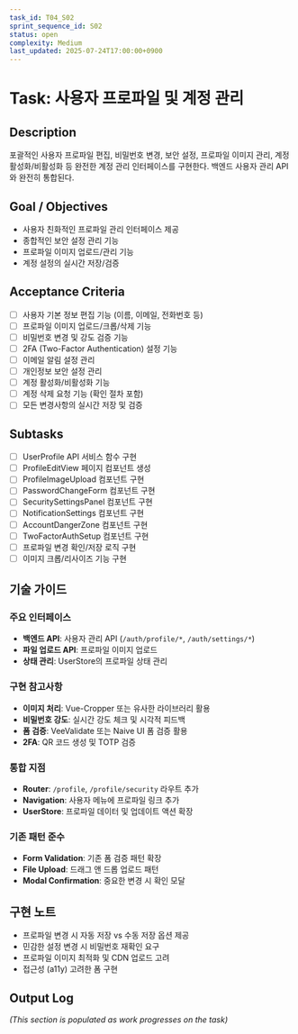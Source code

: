 ```yaml
---
task_id: T04_S02
sprint_sequence_id: S02
status: open
complexity: Medium
last_updated: 2025-07-24T17:00:00+0900
---
```


# Task: 사용자 프로파일 및 계정 관리

## Description
포괄적인 사용자 프로파일 편집, 비밀번호 변경, 보안 설정, 프로파일 이미지 관리, 계정 활성화/비활성화 등 완전한 계정 관리 인터페이스를 구현한다. 백엔드 사용자 관리 API와 완전히 통합된다.

## Goal / Objectives
- 사용자 친화적인 프로파일 관리 인터페이스 제공
- 종합적인 보안 설정 관리 기능
- 프로파일 이미지 업로드/관리 기능
- 계정 설정의 실시간 저장/검증

## Acceptance Criteria
- [ ] 사용자 기본 정보 편집 기능 (이름, 이메일, 전화번호 등)
- [ ] 프로파일 이미지 업로드/크롭/삭제 기능
- [ ] 비밀번호 변경 및 강도 검증 기능
- [ ] 2FA (Two-Factor Authentication) 설정 기능
- [ ] 이메일 알림 설정 관리
- [ ] 개인정보 보안 설정 관리
- [ ] 계정 활성화/비활성화 기능
- [ ] 계정 삭제 요청 기능 (확인 절차 포함)
- [ ] 모든 변경사항의 실시간 저장 및 검증

## Subtasks
- [ ] UserProfile API 서비스 함수 구현
- [ ] ProfileEditView 페이지 컴포넌트 생성
- [ ] ProfileImageUpload 컴포넌트 구현
- [ ] PasswordChangeForm 컴포넌트 구현
- [ ] SecuritySettingsPanel 컴포넌트 구현
- [ ] NotificationSettings 컴포넌트 구현
- [ ] AccountDangerZone 컴포넌트 구현
- [ ] TwoFactorAuthSetup 컴포넌트 구현
- [ ] 프로파일 변경 확인/저장 로직 구현
- [ ] 이미지 크롭/리사이즈 기능 구현

## 기술 가이드

### 주요 인터페이스
- **백엔드 API**: 사용자 관리 API (`/auth/profile/*`, `/auth/settings/*`)
- **파일 업로드 API**: 프로파일 이미지 업로드
- **상태 관리**: UserStore의 프로파일 상태 관리

### 구현 참고사항
- **이미지 처리**: Vue-Cropper 또는 유사한 라이브러리 활용
- **비밀번호 강도**: 실시간 강도 체크 및 시각적 피드백
- **폼 검증**: VeeValidate 또는 Naive UI 폼 검증 활용
- **2FA**: QR 코드 생성 및 TOTP 검증

### 통합 지점
- **Router**: `/profile`, `/profile/security` 라우트 추가
- **Navigation**: 사용자 메뉴에 프로파일 링크 추가
- **UserStore**: 프로파일 데이터 및 업데이트 액션 확장

### 기존 패턴 준수
- **Form Validation**: 기존 폼 검증 패턴 확장
- **File Upload**: 드래그 앤 드롭 업로드 패턴
- **Modal Confirmation**: 중요한 변경 시 확인 모달

## 구현 노트
- 프로파일 변경 시 자동 저장 vs 수동 저장 옵션 제공
- 민감한 설정 변경 시 비밀번호 재확인 요구
- 프로파일 이미지 최적화 및 CDN 업로드 고려
- 접근성 (a11y) 고려한 폼 구현

## Output Log
*(This section is populated as work progresses on the task)*